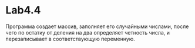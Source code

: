# Lab4.4
Программа создает массив, заполняет его случайными числами, после чего по остатку от деления на два определяет четность числа, и перезаписывает в соответствующую переменную.
